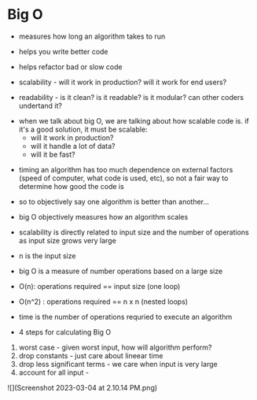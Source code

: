 # Big O

- measures how long an algorithm takes to run

- helps you write better code
- helps refactor bad or slow code

- scalability - will it work in production? will it work for end users?
- readability - is it clean? is it readable? is it modular? can other coders undertand it?

* when we talk about big O, we are talking about how scalable code is. if it's a good solution, it must be scalable:
  - will it work in production?
  - will it handle a lot of data?
  - will it be fast?

- timing an algorithm has too much dependence on external factors (speed of computer, what code is used, etc), so not a fair way to determine how good the code is

- so to objectively say one algorithm is better than another...

* big O objectively measures how an algorithm scales
* scalability is directly related to input size and the number of operations as input size grows very large

* n is the input size

* big O is a measure of number operations based on a large size

* O(n): operations required == input size (one loop)
* O(n^2) : operations required == n x n (nested loops)

* time is the number of operations requried to execute an algorithm

* 4 steps for calculating Big O

1. worst case - given worst input, how will algorithm perform?
2. drop constants - just care about lineear time
3. drop less significant terms - we care when input is very large
4. account for all input -

![](Screenshot 2023-03-04 at 2.10.14 PM.png)
